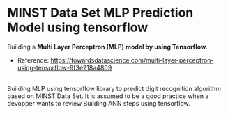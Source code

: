 # MINST Data Set MLP Prediction Model using tensorflow  
Building a **Multi Layer Perceptron (MLP) model by using Tensorflow**.<br/> 
- Reference: https://towardsdatascience.com/multi-layer-perceptron-using-tensorflow-9f3e218a4809
<br/>
Building MLP using tensorflow library to predict digit recognition algorithm based on MINST Data Set. It is assumed to be a 
good practice when a devopper wants to review Building ANN steps using tensorflow.
